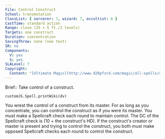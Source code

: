 ```yaml
---
File: Control Construct
School: transmutation
ClassList: { sorcerer: 7, wizard: 7, occultist: 6 }
CastTime: standard action
Range: close (25 + 5 ft./2 levels)
Targets: one construct
Duration: concentration
SavingThrow: none (see text)
SR: no
Components:
  V: yes
  S: yes
SLALevel: 7
Copyright:
  Content: "[Ultimate Magic](http://www.d20pfsrd.com/magic/all-spells/c/control-construct)"
---
```

Brief:: Take control of a construct.

```dataviewjs
customJS.Spell.printWiki(dv)
```

You wrest the control of a construct from its master. For as long as you concentrate, you can control the construct as if you were its master. You must make a Spellcraft check each round to maintain control. The DC of the Spellcraft check is (10 + the construct's HD). If the construct's creator or master is present and trying to control the construct, you both must make opposed Spellcraft checks each round to control the construct.
